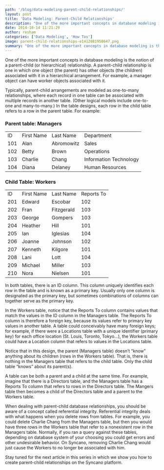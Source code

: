 ```yaml
---
path: '/blog/data-modeling-parent-child-relationships/'
layout: post
title: 'Data Modeling: Parent-Child Relationships'
description: "One of the more important concepts in database modeling is the notion of a parent-child (or hierarchical) relationship. Learn more..."
date: 2014-10-14 11:21:29
author: resham
categories: ['Data Modeling', 'How Tos']
image: parent-child-relationships-e1412881958647.png
summary: "One of the more important concepts in database modeling is the notion of a parent-child (or hierarchical) relationship. A parent-child relationship is one in which one object (the parent) has other objects (the children) associated with it in a hierarchical arrangement. For example, a manager object can have worker objects associated with it."
---
```

<div>One of the more important concepts in database modeling is the notion of a parent-child (or <wbr />hierarchical) relationship. A parent-child relationship is one in which one object (the parent) has other objects (the children) associated with it in a hierarchical arrangement. For example, a manager object can have worker objects associated with it.</div>

Typically, parent-child arrangements are modeled as one-to-many relationships, where each record in one table can be associated with multiple records in another table. (Other logical models include one-to-one and many-<wbr />to-many.) In the table designs, each row in the child table refers to a row in the parent table. For example:

### Parent table: Managers

<table class="table">
<tbody>
<tr>
<td>ID</td>
<td>First Name</td>
<td>Last Name</td>
<td>Department</td>
</tr>
<tr>
<td>101</td>
<td>Alan</td>
<td>Abromowitz</td>
<td>Sales</td>
</tr>
<tr>
<td>102</td>
<td>Betty</td>
<td>Brown</td>
<td>Operations</td>
</tr>
<tr>
<td>103</td>
<td>Charlie</td>
<td>Chang</td>
<td>Information Technology</td>
</tr>
<tr>
<td>104</td>
<td>Diana</td>
<td>Delaney</td>
<td>Human Resources</td>
</tr>
</tbody>
</table>

### Child Table: Workers

<table class="table">
<tbody>
<tr>
<td>ID</td>
<td>First Name</td>
<td>Last Name</td>
<td>Reports To</td>
</tr>
<tr>
<td>201</td>
<td>Edward</td>
<td>Escobar</td>
<td>102</td>
</tr>
<tr>
<td>202</td>
<td>Fran</td>
<td>Fitzgerald</td>
<td>103</td>
</tr>
<tr>
<td>203</td>
<td>George</td>
<td>Gompers</td>
<td>103</td>
</tr>
<tr>
<td>204</td>
<td>Heather</td>
<td>Hill</td>
<td>101</td>
</tr>
<tr>
<td>205</td>
<td>Ian</td>
<td>Iglesias</td>
<td>104</td>
</tr>
<tr>
<td>206</td>
<td>Joanne</td>
<td>Johnson</td>
<td>102</td>
</tr>
<tr>
<td>207</td>
<td>Kenneth</td>
<td>Kilgore</td>
<td>101</td>
</tr>
<tr>
<td>208</td>
<td>Lani</td>
<td>Lott</td>
<td>104</td>
</tr>
<tr>
<td>209</td>
<td>Michael</td>
<td>Miller</td>
<td>103</td>
</tr>
<tr>
<td>210</td>
<td>Nora</td>
<td>Nielsen</td>
<td>101</td>
</tr>
</tbody>
</table>

In both tables, there is an ID column. This column uniquely identifies each row in the table and is known as a primary key. Usually only one column is designated as the primary key, but sometimes combinations of columns can together serve as the primary key.

In the Workers table, notice that the Reports To column contains values that match the values in the ID column in the Managers table. The Reports To column is therefore a foreign key, because its values refer to primary key values in another table. A table could conceivably have many foreign keys; for example, if there were a Locations table with a unique identifier (primary key) for each office location (St. Louis, Toronto, Tokyo…), the Workers table could have a Location column that refers to values in the Locations table.

Notice that in this design, the parent (Managers table) doesn’t “know” anything about its children (rows in the Workers table). That is, there is nothing in the Managers table that refers to the child table. Only the child table “knows” about its parent(s).

A table can be both a parent and a child at the same time. For example, imagine that there is a Directors table, and the Managers table has a Reports To column that refers to rows in the Directors table. The Mangers table then becomes a child of the Directors table and a parent to the Workers table.

When dealing with parent-child database relationships, you should be aware of a concept called referential integrity. Referential integrity deals with what happens when you delete rows from tables. For example, you could delete Charlie Chang from the Managers table, but then you would have three rows in the Workers table that refer to a nonexistent row in the Managers table. Normally, if you ran a query against these tables, depending on database system of your choosing you could get errors and other undesirable behavior. On Syncano, removing Charlie Chang would just cause the Workers to no longer be associated with him.

Stay tuned for the next article in this series in which we show you how to create parent-child relationships on the Syncano platform.